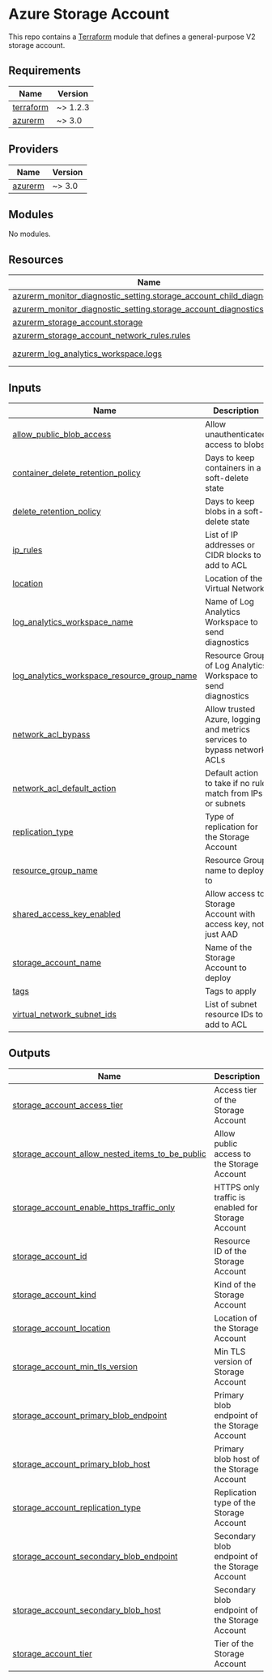 # Azure Storage Account

This repo contains a [Terraform](https://www.terraform.io/) module that defines a general-purpose V2 storage account.

<!-- BEGIN_TF_DOCS -->
## Requirements

| Name | Version |
|------|---------|
| <a name="requirement_terraform"></a> [terraform](#requirement\_terraform) | ~> 1.2.3 |
| <a name="requirement_azurerm"></a> [azurerm](#requirement\_azurerm) | ~> 3.0 |

## Providers

| Name | Version |
|------|---------|
| <a name="provider_azurerm"></a> [azurerm](#provider\_azurerm) | ~> 3.0 |

## Modules

No modules.

## Resources

| Name | Type |
|------|------|
| [azurerm_monitor_diagnostic_setting.storage_account_child_diagnostics](https://registry.terraform.io/providers/hashicorp/azurerm/latest/docs/resources/monitor_diagnostic_setting) | resource |
| [azurerm_monitor_diagnostic_setting.storage_account_diagnostics](https://registry.terraform.io/providers/hashicorp/azurerm/latest/docs/resources/monitor_diagnostic_setting) | resource |
| [azurerm_storage_account.storage](https://registry.terraform.io/providers/hashicorp/azurerm/latest/docs/resources/storage_account) | resource |
| [azurerm_storage_account_network_rules.rules](https://registry.terraform.io/providers/hashicorp/azurerm/latest/docs/resources/storage_account_network_rules) | resource |
| [azurerm_log_analytics_workspace.logs](https://registry.terraform.io/providers/hashicorp/azurerm/latest/docs/data-sources/log_analytics_workspace) | data source |

## Inputs

| Name | Description | Type | Default | Required |
|------|-------------|------|---------|:--------:|
| <a name="input_allow_public_blob_access"></a> [allow\_public\_blob\_access](#input\_allow\_public\_blob\_access) | Allow unauthenticated access to blobs | `bool` | `false` | no |
| <a name="input_container_delete_retention_policy"></a> [container\_delete\_retention\_policy](#input\_container\_delete\_retention\_policy) | Days to keep containers in a soft-delete state | `number` | `30` | no |
| <a name="input_delete_retention_policy"></a> [delete\_retention\_policy](#input\_delete\_retention\_policy) | Days to keep blobs in a soft-delete state | `number` | `30` | no |
| <a name="input_ip_rules"></a> [ip\_rules](#input\_ip\_rules) | List of IP addresses or CIDR blocks to add to ACL | `list(string)` | `[]` | no |
| <a name="input_location"></a> [location](#input\_location) | Location of the Virtual Network | `string` | n/a | yes |
| <a name="input_log_analytics_workspace_name"></a> [log\_analytics\_workspace\_name](#input\_log\_analytics\_workspace\_name) | Name of Log Analytics Workspace to send diagnostics | `string` | n/a | yes |
| <a name="input_log_analytics_workspace_resource_group_name"></a> [log\_analytics\_workspace\_resource\_group\_name](#input\_log\_analytics\_workspace\_resource\_group\_name) | Resource Group of Log Analytics Workspace to send diagnostics | `string` | n/a | yes |
| <a name="input_network_acl_bypass"></a> [network\_acl\_bypass](#input\_network\_acl\_bypass) | Allow trusted Azure, logging and metrics services to bypass network ACLs | `list(string)` | <pre>[<br>  "Logging",<br>  "Metrics",<br>  "AzureServices"<br>]</pre> | no |
| <a name="input_network_acl_default_action"></a> [network\_acl\_default\_action](#input\_network\_acl\_default\_action) | Default action to take if no rule match from IPs or subnets | `string` | `"Deny"` | no |
| <a name="input_replication_type"></a> [replication\_type](#input\_replication\_type) | Type of replication for the Storage Account | `string` | `"LRS"` | no |
| <a name="input_resource_group_name"></a> [resource\_group\_name](#input\_resource\_group\_name) | Resource Group name to deploy to | `string` | n/a | yes |
| <a name="input_shared_access_key_enabled"></a> [shared\_access\_key\_enabled](#input\_shared\_access\_key\_enabled) | Allow access to Storage Account with access key, not just AAD | `bool` | `true` | no |
| <a name="input_storage_account_name"></a> [storage\_account\_name](#input\_storage\_account\_name) | Name of the Storage Account to deploy | `string` | n/a | yes |
| <a name="input_tags"></a> [tags](#input\_tags) | Tags to apply | `map(string)` | n/a | yes |
| <a name="input_virtual_network_subnet_ids"></a> [virtual\_network\_subnet\_ids](#input\_virtual\_network\_subnet\_ids) | List of subnet resource IDs to add to ACL | `list(string)` | `[]` | no |

## Outputs

| Name | Description |
|------|-------------|
| <a name="output_storage_account_access_tier"></a> [storage\_account\_access\_tier](#output\_storage\_account\_access\_tier) | Access tier of the Storage Account |
| <a name="output_storage_account_allow_nested_items_to_be_public"></a> [storage\_account\_allow\_nested\_items\_to\_be\_public](#output\_storage\_account\_allow\_nested\_items\_to\_be\_public) | Allow public access to the Storage Account |
| <a name="output_storage_account_enable_https_traffic_only"></a> [storage\_account\_enable\_https\_traffic\_only](#output\_storage\_account\_enable\_https\_traffic\_only) | HTTPS only traffic is enabled for Storage Account |
| <a name="output_storage_account_id"></a> [storage\_account\_id](#output\_storage\_account\_id) | Resource ID of the Storage Account |
| <a name="output_storage_account_kind"></a> [storage\_account\_kind](#output\_storage\_account\_kind) | Kind of the Storage Account |
| <a name="output_storage_account_location"></a> [storage\_account\_location](#output\_storage\_account\_location) | Location of the Storage Account |
| <a name="output_storage_account_min_tls_version"></a> [storage\_account\_min\_tls\_version](#output\_storage\_account\_min\_tls\_version) | Min TLS version of Storage Account |
| <a name="output_storage_account_primary_blob_endpoint"></a> [storage\_account\_primary\_blob\_endpoint](#output\_storage\_account\_primary\_blob\_endpoint) | Primary blob endpoint of the Storage Account |
| <a name="output_storage_account_primary_blob_host"></a> [storage\_account\_primary\_blob\_host](#output\_storage\_account\_primary\_blob\_host) | Primary blob host of the Storage Account |
| <a name="output_storage_account_replication_type"></a> [storage\_account\_replication\_type](#output\_storage\_account\_replication\_type) | Replication type of the Storage Account |
| <a name="output_storage_account_secondary_blob_endpoint"></a> [storage\_account\_secondary\_blob\_endpoint](#output\_storage\_account\_secondary\_blob\_endpoint) | Secondary blob endpoint of the Storage Account |
| <a name="output_storage_account_secondary_blob_host"></a> [storage\_account\_secondary\_blob\_host](#output\_storage\_account\_secondary\_blob\_host) | Secondary blob endpoint of the Storage Account |
| <a name="output_storage_account_tier"></a> [storage\_account\_tier](#output\_storage\_account\_tier) | Tier of the Storage Account |
<!-- END_TF_DOCS -->